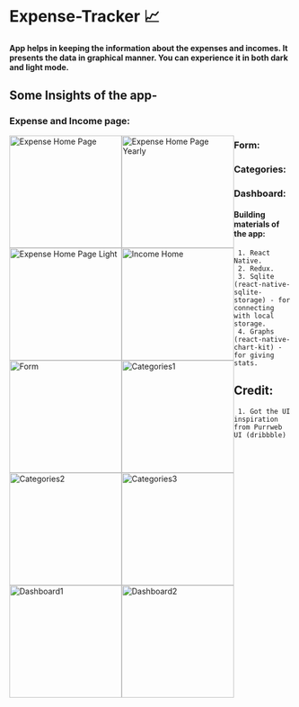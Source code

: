 # Expense-Tracker :chart_with_upwards_trend:

#### App helps in keeping the information about the expenses and incomes. It presents the data in graphical manner. You can experience it in both dark and light mode.   

## Some Insights of the app-

### Expense and Income page:
<img src="https://i.ibb.co/0CfJyK1/Screenshot-20210127-134426-Expense-Tracker.jpg" 
     alt="Expense Home Page"  
     style="float: left" 
     width="200px"/><img src="https://i.ibb.co/vXG9dbC/Screenshot-20210127-134459-Expense-Tracker.jpg" 
     alt="Expense Home Page Yearly" 
     width="200px" 
     style="float:left"/><img src="https://i.ibb.co/6bPdS8r/Screenshot-20210127-134742-Expense-Tracker.jpg" 
     alt="Expense Home Page Light"  
     style="float: left" 
     width="200px"/><img src="https://i.ibb.co/60DfvmP/Screenshot-20210127-134611-Expense-Tracker.jpg" 
     alt="Income Home" 
     width="200px" 
     style="float:left"/>
### Form:
<img src="https://i.ibb.co/9ndSdJy/Screenshot-20210127-134843-Expense-Tracker.jpg" 
     alt="Form" 
     width="200px" 
     style="float:left"/>
### Categories: 
<img src="https://i.ibb.co/tzC2Wxy/categories.jpg" 
     alt="Categories1" 
     width="200px" 
     style="float:left"/><img src="https://i.ibb.co/d4pZFdp/Screenshot-20210127-134719-Expense-Tracker.jpg" 
     alt="Categories2" 
     width="200px" 
     style="float:left"/><img src="https://i.ibb.co/h8pPwfF/Screenshot-20210127-135034-Expense-Tracker.jpg" 
     alt="Categories3" 
     width="200px" 
     style="float:left"/>
### Dashboard:
<img src="https://i.ibb.co/yY8m848/dashboard.jpg" 
     alt="Dashboard1" 
     width="200px" 
     style="float:left"/><img src="https://i.ibb.co/DYNQ915/dashboardlight.jpg" 
     alt="Dashboard2" 
     width="200px" 
     style="float:left"/>
     
#### Building materials of the app:     
     1. React Native.
     2. Redux.
     3. Sqlite (react-native-sqlite-storage) - for connecting with local storage.
     4. Graphs (react-native-chart-kit) - for giving stats.
     
 ## Credit:
     1. Got the UI inspiration from Purrweb UI (dribbble)
     
